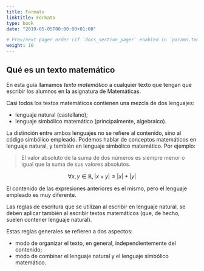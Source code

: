 ```yaml
---
title: Formato
linktitle: Formato
type: book
date: "2019-05-05T00:00:00+01:00"

# Prev/next pager order (if `docs_section_pager` enabled in `params.toml`)
weight: 10
---
```


## Qué es un texto matemático

En esta guía llamamos *texto matemático* a cualquier texto que tengan que escribir los alumnos en la asignatura de Matemáticas.

Casi todos los textos matemáticos contienen una mezcla de dos lenguajes:
- lenguaje natural (castellano);
- lenguaje simbólico matemático (principalmente, algebraico).

La distinción entre ambos lenguajes no se refiere al contenido, sino al código simbólico empleado. Podemos hablar de conceptos matemáticos en lenguaje natural, y también en lenguaje simbólico matemático. Por ejemplo:

> El valor absoluto de la suma de dos números es siempre menor o igual que la suma de sus valores absolutos.

$$\forall x,y \in \mathbb{R}, |x+y| \leq |x|+|y|$$

El contenido de las expresiones anteriores es el mismo, pero el lenguaje empleado es muy diferente.

Las reglas de escritura que se utilizan al escribir en lenguaje natural, se deben aplicar también al escribir textos matemáticos (que, de hecho, suelen contener lenguaje natural).

Estas reglas generales se refieren a dos aspectos:
- modo de organizar el texto, en general, independientemente del contenido;
- modo de combinar el lenguaje natural y el lenguaje simbólico matemático.


